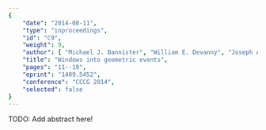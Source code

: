 ```yaml
---
{
    "date": "2014-08-11",
    "type": "inproceedings",
    "id": "C9",
    "weight": 9,
    "author": [ "Michael J. Bannister", "William E. Devanny", "Joseph A. Simons", "Lowell Trott" ],
    "title": "Windows into geometric events",
    "pages": "11--19",
    "eprint": "1409.5452",
    "conference": "CCCG 2014",
    "selected": false
}
---
```


TODO: Add abstract here!

